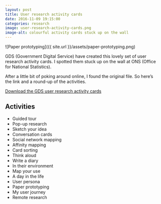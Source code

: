 ```yaml
---
layout: post  
title: User research activity cards
date: 2016-11-09 19:15:00  
categories: research
image: user-research-activity-cards.png
image-alt: colourful activity cards stuck up on the wall
---
```


![Paper prototyping]({{ site.url }}/assets/paper-prototyping.png)

GDS (Government Digital Service) have created this lovely set of user research activity cards. I spotted them stuck up on the wall at ONS (Office for National Statistics).

After a little bit of poking around online, I found the original file. So here’s the link and a round-up of the activities.

[Download the GDS user research activity cards](https://github.com/alphagov/govdesign/blob/master/Cards_User_Research_Activities.pdf)

## Activities

- Guided tour
- Pop-up research
- Sketch your idea
- Conversation cards
- Social network mapping
- Affinity mapping
- Card sorting
- Think aloud
- Write a diary
- In their environment
- Map your use
- A day in the life
- User persona
- Paper prototyping
- My user journey
- Remote research

